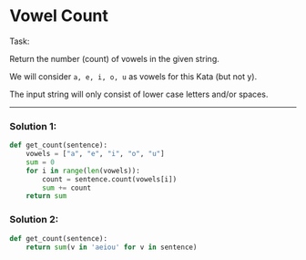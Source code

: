 # Vowel Count

Task:

Return the number (count) of vowels in the given string.

We will consider `a, e, i, o, u` as vowels for this Kata (but not y).

The input string will only consist of lower case letters and/or spaces.

---

### Solution 1:

```python
def get_count(sentence):
    vowels = ["a", "e", "i", "o", "u"]
    sum = 0
    for i in range(len(vowels)):
        count = sentence.count(vowels[i])
        sum += count
    return sum
```

### Solution 2:

```python
def get_count(sentence):
    return sum(v in 'aeiou' for v in sentence)
```
